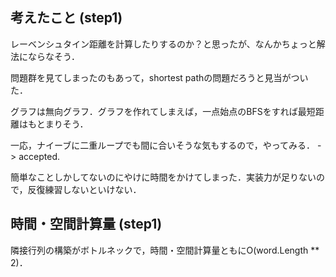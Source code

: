 ## 考えたこと (step1)
レーベンシュタイン距離を計算したりするのか？と思ったが、なんかちょっと解法にならなそう．

問題群を見てしまったのもあって，shortest pathの問題だろうと見当がついた．

グラフは無向グラフ．グラフを作れてしまえば，一点始点のBFSをすれば最短距離はもとまりそう．

一応，ナイーブに二重ループでも間に合いそうな気もするので，やってみる． -> accepted.

簡単なことしかしてないのにやけに時間をかけてしまった．実装力が足りないので，反復練習しないといけない．

## 時間・空間計算量 (step1)
隣接行列の構築がボトルネックで，時間・空間計算量ともにO(word.Length ** 2)．
